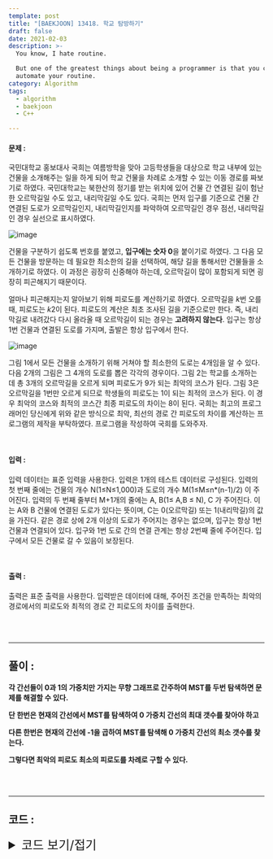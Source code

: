 ```yaml
---
template: post
title: "[BAEKJOON] 13418. 학교 탐방하기"
draft: false
date: 2021-02-03
description: >-
  You know, I hate routine.

  But one of the greatest things about being a programmer is that you can
  automate your routine.
category: Algorithm
tags:
  - algorithm
  - baekjoon
  - C++

---
```




#### 문제 : 

국민대학교 홍보대사 국희는 여름방학을 맞아 고등학생들을 대상으로 학교 내부에 있는 건물을 소개해주는 일을 하게 되어 학교 건물을 차례로 소개할 수 있는 이동 경로를 짜보기로 하였다. 국민대학교는 북한산의 정기를 받는 위치에 있어 건물 간 연결된 길이 험난한 오르막길일 수도 있고, 내리막길일 수도 있다. 국희는 먼저 입구를 기준으로 건물 간 연결된 도로가 오르막길인지, 내리막길인지를 파악하여 오르막길인 경우 점선, 내리막길인 경우 실선으로 표시하였다.

![image](https://user-images.githubusercontent.com/57346455/118113525-636de900-b421-11eb-9889-91b47dffba0b.png)

건물을 구분하기 쉽도록 번호를 붙였고, **입구에는 숫자 0**을 붙이기로 하였다. 그 다음 모든 건물을 방문하는 데 필요한 최소한의 길을 선택하여, 해당 길을 통해서만 건물들을 소개하기로 하였다. 이 과정은 굉장히 신중해야 하는데, 오르막길이 많이 포함되게 되면 굉장히 피곤해지기 때문이다.

얼마나 피곤해지는지 알아보기 위해 피로도를 계산하기로 하였다. 오르막길을 *k*번 오를 때, 피로도는 *k*2이 된다. 피로도의 계산은 최초 조사된 길을 기준으로만 한다. 즉, 내리막길로 내려갔다 다시 올라올 때 오르막길이 되는 경우는 **고려하지 않는다**. 입구는 항상 1번 건물과 연결된 도로를 가지며, 출발은 항상 입구에서 한다.

![image](https://user-images.githubusercontent.com/57346455/118113651-826c7b00-b421-11eb-9256-67206817e6e9.png)

그림 1에서 모든 건물을 소개하기 위해 거쳐야 할 최소한의 도로는 4개임을 알 수 있다. 다음 2개의 그림은 그 4개의 도로를 뽑은 각각의 경우이다. 그림 2는 학교를 소개하는 데 총 3개의 오르막길을 오르게 되며 피로도가 9가 되는 최악의 코스가 된다. 그림 3은 오르막길을 1번만 오르게 되므로 학생들의 피로도는 1이 되는 최적의 코스가 된다. 이 경우 최악의 코스와 최적의 코스간 최종 피로도의 차이는 8이 된다. 국희는 최고의 프로그래머인 당신에게 위와 같은 방식으로 최악, 최선의 경로 간 피로도의 차이를 계산하는 프로그램의 제작을 부탁하였다. 프로그램을 작성하여 국희를 도와주자.

<br/>

#### 입력 :

입력 데이터는 표준 입력을 사용한다. 입력은 1개의 테스트 데이터로 구성된다. 입력의 첫 번째 줄에는 건물의 개수 N(1≤N≤1,000)과 도로의 개수 M(1≤M≤n*(n-1)/2) 이 주어진다. 입력의 두 번째 줄부터 M+1개의 줄에는 A, B(1≤ A,B ≤ N), C 가 주어진다. 이는 A와 B 건물에 연결된 도로가 있다는 뜻이며, C는 0(오르막길) 또는 1(내리막길)의 값을 가진다. 같은 경로 상에 2개 이상의 도로가 주어지는 경우는 없으며, 입구는 항상 1번 건물과 연결되어 있다. 입구와 1번 도로 간의 연결 관계는 항상 2번째 줄에 주어진다. 입구에서 모든 건물로 갈 수 있음이 보장된다.

<br/>

#### 출력 : 

출력은 표준 출력을 사용한다. 입력받은 데이터에 대해, 주어진 조건을 만족하는 최악의 경로에서의 피로도와 최적의 경로 간 피로도의 차이를 출력한다.

<br/>

<br/>

___

## 풀이 :

**각 간선들이 0과 1의 가중치만 가지는 무향 그래프로 간주하여 MST를 두번 탐색하면 문제를 해결할 수 있다.**

**단 한번은 현재의 간선에서 MST를 탐색하여 0 가중치 간선의 최대 갯수를 찾아야 하고**

**다른 한번은 현재의 간선에 -1을 곱하여 MST를 탐색해 0 가중치 간선의 최소 갯수를 찾는다.**

**그렇다면 최악의 피로도 최소의 피로도를 차례로 구할 수 있다.**

<br/>

<br/>

---

## 코드 :

<details>
<summary style="cursor:pointer; font-size:1.5rem">
	코드 보기/접기
</summary>

```c++
#include <iostream>
#include <vector>
#include <utility>
#include <queue>

#define pii pair<int, int>

using namespace std;
vector<vector<pii >> adj;
int n;

int calculSpanningTree(int flag) {  //flag=1이면 오르막, flag=-1이면 내리막
    priority_queue<pii, vector<pii >, greater<>> pq;
    bool *visit = new bool[n + 1]{false};
    int fatigue = 0, visitcnt = 0;

    pq.push(pii(-2, 0));
    while (!pq.empty()) {
        int curval = pq.top().first, curidx = pq.top().second;
        pq.pop();
        if (visit[curidx]) continue;
        if (!curval) fatigue++;
        visit[curidx] = true;
        visitcnt++;
        if (visitcnt == n + 1) break;

        int size = adj[curidx].size();
        for (int k = 0; k < size; k++)
            pq.push(pii(adj[curidx][k].second * flag, adj[curidx][k].first));
    }
    return fatigue * fatigue;
}

int main() {
    int m, fir, sec, val;
    cin >> n >> m;
    adj.resize(n + 1);
    m++;
    while (m--) {
        cin >> fir >> sec >> val;
        adj[fir].emplace_back(sec, val);
        adj[sec].emplace_back(fir, val);
    }
    cout << calculSpanningTree(1) - calculSpanningTree(-1) << '\n';
    return 0;
}
```

</details>
<br/>

<br/>

